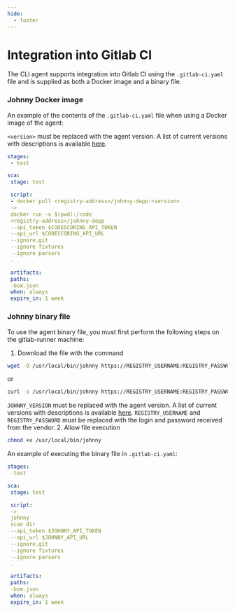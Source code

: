 ```yaml
---
hide:
  - footer
---
```


# Integration into Gitlab CI

The CLI agent supports integration into Gitlab CI using the `.gitlab-ci.yaml` file and is supplied as both a Docker image and a binary file.

### Johnny Docker image

An example of the contents of the `.gitlab-ci.yaml` file when using a Docker image of the agent:

`<version>` must be replaced with the agent version. A list of current versions with descriptions is available [here](/changelog.en/#johnny).

```yaml
stages:
 - test

sca:
 stage: test

 script:
 - docker pull <registry-address>/johnny-depp:<version>
 ->
 docker run -v $(pwd):/code
 <registry-address>/johnny-depp
 --api_token $CODESCORING_API_TOKEN
 --api_url $CODESCORING_API_URL
 --ignore.git
 --ignore fixtures
 --ignore parsers
 .

 artifacts:
 paths:
 -bom.json
 when: always
 expire_in: 1 week
```

### Johnny binary file

To use the agent binary file, you must first perform the following steps on the gitlab-runner machine:

1. Download the file with the command
 ```bash
 wget -O /usr/local/bin/johnny https://REGISTRY_USERNAME:REGISTRY_PASSWORD@registry-one.codescoring.ru/repository/files/codescoring/johnny-depp/JOHNNY_VERSION/johnny-linux-amd64-JOHNNY_VERSION
 ```
 or
 ```bash
 curl -o /usr/local/bin/johnny https://REGISTRY_USERNAME:REGISTRY_PASSWORD@registry-one.codescoring.ru/repository/files/codescoring/johnny-depp/JOHNNY_VERSION/johnny-linux-amd64-JOHNNY_VERSION
 ```
 `JOHNNY_VERSION` must be replaced with the agent version. A list of current versions with descriptions is available [here](/changelog.en/#johnny). `REGISTRY_USERNAME` and `REGISTRY_PASSWORD` must be replaced with the login and password received from the vendor.
2. Allow file execution
 ```bash
 chmod +x /usr/local/bin/johnny
 ```

An example of executing the binary file in `.gitlab-ci.yaml`:

```yaml
stages:
 -test

sca:
 stage: test

 script:
 ->
 johnny
 scan dir
 --api_token $JOHNNY_API_TOKEN
 --api_url $JOHNNY_API_URL
 --ignore.git
 --ignore fixtures
 --ignore parsers
 .

 artifacts:
 paths:
 -bom.json
 when: always
 expire_in: 1 week
```
